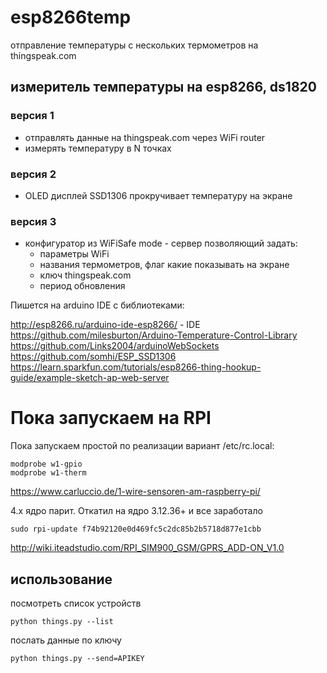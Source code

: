 # esp8266temp
отправление температуры с нескольких термометров на thingspeak.com

## измеритель температуры на esp8266, ds1820 

### версия 1
- отправлять данные на thingspeak.com через WiFi router
- измерять температуру в N точках

### версия 2  
- OLED дисплей SSD1306 прокручивает температуру на экране

### версия 3 
- конфигуратор из WiFiSafe mode - сервер позволяющий задать:
    - параметры WiFi 
    - названия термометров, флаг какие показывать на экране
    - ключ thingspeak.com
    - период обновления

Пишется на arduino IDE с библиотеками:

http://esp8266.ru/arduino-ide-esp8266/ - IDE
https://github.com/milesburton/Arduino-Temperature-Control-Library
https://github.com/Links2004/arduinoWebSockets
https://github.com/somhi/ESP_SSD1306
https://learn.sparkfun.com/tutorials/esp8266-thing-hookup-guide/example-sketch-ap-web-server

# Пока запускаем на RPI

Пока запускаем простой по реализации вариант
/etc/rc.local:

	modprobe w1-gpio
	modprobe w1-therm

https://www.carluccio.de/1-wire-sensoren-am-raspberry-pi/

4.х ядро парит. Откатил на ядро 3.12.36+ и все заработало

    sudo rpi-update f74b92120e0d469fc5c2dc85b2b5718d877e1cbb
    
http://wiki.iteadstudio.com/RPI_SIM900_GSM/GPRS_ADD-ON_V1.0 

## использование

посмотреть список устройств

    python things.py --list

послать данные по ключу

    python things.py --send=APIKEY

    
